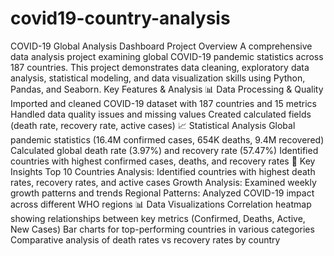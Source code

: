 # covid19-country-analysis

COVID-19 Global Analysis Dashboard
Project Overview
A comprehensive data analysis project examining global COVID-19 pandemic statistics across 187 countries. This project demonstrates data cleaning, exploratory data analysis, statistical modeling, and data visualization skills using Python, Pandas, and Seaborn.
Key Features & Analysis
📊 Data Processing & Quality
Imported and cleaned COVID-19 dataset with 187 countries and 15 metrics
Handled data quality issues and missing values
Created calculated fields (death rate, recovery rate, active cases)
📈 Statistical Analysis
Global pandemic statistics (16.4M confirmed cases, 654K deaths, 9.4M recovered)
Calculated global death rate (3.97%) and recovery rate (57.47%)
Identified countries with highest confirmed cases, deaths, and recovery rates
🎯 Key Insights
Top 10 Countries Analysis: Identified countries with highest death rates, recovery rates, and active cases
Growth Analysis: Examined weekly growth patterns and trends
Regional Patterns: Analyzed COVID-19 impact across different WHO regions
📊 Data Visualizations
Correlation heatmap showing relationships between key metrics (Confirmed, Deaths, Active, New Cases)
Bar charts for top-performing countries in various categories
Comparative analysis of death rates vs recovery rates by country

